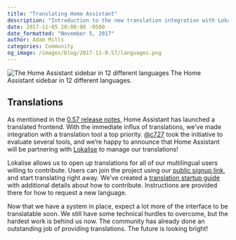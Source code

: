 ```yaml
---
title: "Translating Home Assistant"
description: "Introduction to the new translation integration with Lokalise."
date: 2017-11-05 20:00:00 -0500
date_formatted: "November 5, 2017"
author: Adam Mills
categories: Community
og_image: /images/blog/2017-11-0.57/languages.png
---
```


<p class='img'>
<img src='/images/blog/2017-11-0.57/languages.png' alt='The Home Assistant sidebar in 12 different languages'>
The Home Assistant sidebar in 12 different languages.
</p>

## Translations

As mentioned in the [0.57 release notes](/blog/2017/11/04/release-57/), Home Assistant has launched a translated frontend. With the immediate influx of translations, we’ve made integration with a translation tool a top priority. [@c727] took the initiative to evaluate several tools, and we’re happy to announce that Home Assistant will be partnering with [Lokalise](https://lokalise.co/) to manage our translations!

Lokalise allows us to open up translations for all of our multilingual users willing to contribute. Users can join the project using our [public signup link](https://lokalise.co/signup/3420425759f6d6d241f598.13594006/all/), and start translating right away. We’ve created a [translation startup guide](https://developers.home-assistant.io/docs/en/internationalization_translation.html) with additional details about how to contribute. Instructions are provided there for how to request a new language.

Now that we have a system in place, expect a lot more of the interface to be translatable soon. We still have some technical hurdles to overcome, but the hardest work is behind us now. The community has already done an outstanding job of providing translations. The future is looking bright!

[@c727]: https://github.com/c727

